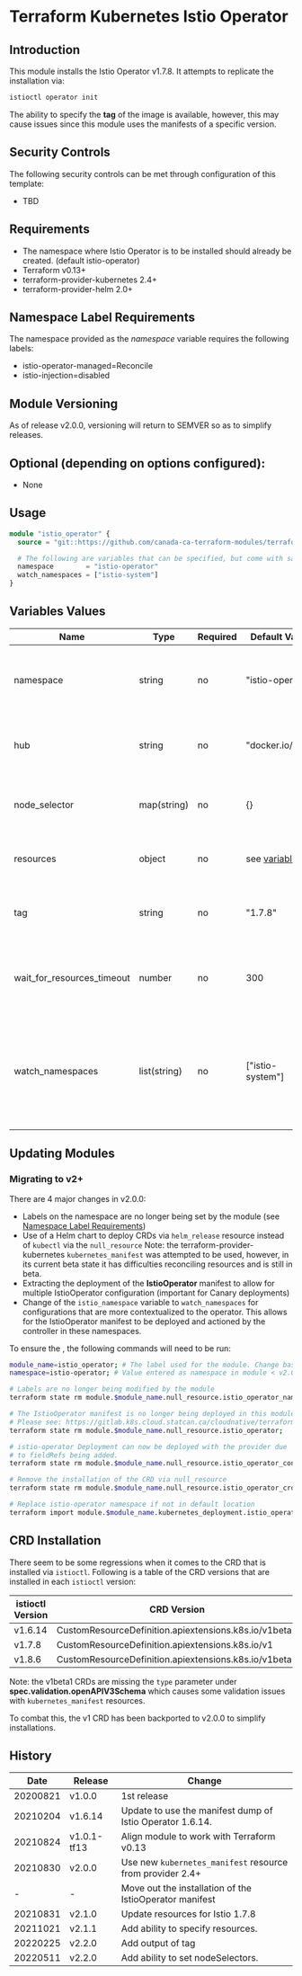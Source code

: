 # Terraform Kubernetes Istio Operator

## Introduction

This module installs the Istio Operator v1.7.8. It attempts to replicate the installation via:

```bash
istioctl operator init
```

The ability to specify the **tag** of the image is available, however, this may cause issues since this
module uses the manifests of a specific version.

## Security Controls

The following security controls can be met through configuration of this template:

* TBD

## Requirements
* The namespace where Istio Operator is to be installed should already be created. (default istio-operator)
* Terraform v0.13+
* terraform-provider-kubernetes 2.4+
* terraform-provider-helm 2.0+

## Namespace Label Requirements
The namespace provided as the *namespace* variable requires the following labels:
* istio-operator-managed=Reconcile
* istio-injection=disabled

## Module Versioning
As of release v2.0.0, versioning will return to SEMVER so as to simplify releases.

## Optional (depending on options configured):

* None

## Usage

```terraform
module "istio_operator" {
  source = "git::https://github.com/canada-ca-terraform-modules/terraform-kubernetes-istio-operator.git?ref=v2.2.0"

  # The following are variables that can be specified, but come with sane defaults
  namespace        = "istio-operator"
  watch_namespaces = ["istio-system"]
}
```

## Variables Values

| Name                       | Type         | Required | Default Value                    | Description                                                                                          |
| -------------------------- | ------------ | -------- | -------------------------------- | ---------------------------------------------------------------------------------------------------- |
| namespace                  | string       | no       | "istio-operator"                 | The namespace in which to install the Istio Operator.                                                |
| hub                        | string       | no       | "docker.io/istio"                | The hub where the image repositories are located.                                                    |
| node_selector              | map(string)  | no       | {}                               | `nodeSelector`s that should be added to the operators Pod.                                           |
| resources                  | object       | no       | see [variables.tf](variables.tf) | The resource requests and limits for the deployment.                                                 |
| tag                        | string       | no       | "1.7.8"                          | The tag of the image to use. WARNING: Use at own risk.                                               |
| wait_for_resources_timeout | number       | no       | 300                              | The amount of seconds that the operator should wait for a timeout.                                   |
| watch_namespaces           | list(string) | no       | ["istio-system"]                 | The namespaces that the Operator should watch for IstioOperator manifests. Empty for all Namespaces. |

## Updating Modules
### Migrating to v2+
There are 4 major changes in v2.0.0:
 - Labels on the namespace are no longer being set by the module (see [Namespace Label Requirements](#namespace-label-requirements))
 - Use of a Helm chart to deploy CRDs via `helm_release` resource instead of `kubectl` via the `null_resource`
    Note: the terraform-provider-kubernetes `kubernetes_manifest` was attempted to be used, however, in its current beta state
    it has difficulties reconciling resources and is still in beta.
 - Extracting the deployment of the **IstioOperator** manifest to allow for multiple IstioOperator configuration (important for Canary deployments)
 - Change of the `istio_namespace` variable to `watch_namespaces` for configurations that are more contextualized to the operator.
  This allows for the IstioOperator manifest to be deployed and actioned by the controller in these namespaces.

To ensure the , the following commands will need to be run:
```bash
module_name=istio_operator; # The label used for the module. Change based on your usage.
namespace=istio-operator; # Value entered as namespace in module < v2.0.0

# Labels are no longer being modified by the module
terraform state rm module.$module_name.null_resource.istio_operator_namespace_label;

# The IstioOperator manifest is no longer being deployed in this module.
# Please see: https://gitlab.k8s.cloud.statcan.ca/cloudnative/terraform/modules/terraform-kubernetes-istio-operator-instance
terraform state rm module.$module_name.null_resource.istio_operator;

# istio-operator Deployment can now be deployed with the provider due
# to fieldRefs being added.
terraform state rm module.$module_name.null_resource.istio_operator_controller

# Remove the installation of the CRD via null_resource
terraform state rm module.$module_name.null_resource.istio_operator_crd;

# Replace istio-operator namespace if not in default location
terraform import module.$module_name.kubernetes_deployment.istio_operator_controller $namespace/istio-operator;
```

## CRD Installation
There seem to be some regressions when it comes to the CRD that is installed via `istioctl`. Following is a table of
the CRD versions that are installed in each `istioctl` version:

| istioctl Version | CRD Version                                           |
| ---------------- | ----------------------------------------------------- |
| v1.6.14          | CustomResourceDefinition.apiextensions.k8s.io/v1beta1 |
| v1.7.8           | CustomResourceDefinition.apiextensions.k8s.io/v1      |
| v1.8.6           | CustomResourceDefinition.apiextensions.k8s.io/v1beta1 |

Note: the v1beta1 CRDs are missing the `type` parameter under **spec.validation.openAPIV3Schema** which causes some
validation issues with `kubernetes_manifest` resources.

To combat this, the v1 CRD has been backported to v2.0.0 to simplify installations.

## History

| Date     | Release     | Change                                                    |
| -------- | ----------- | --------------------------------------------------------- |
| 20200821 | v1.0.0      | 1st release                                               |
| 20210204 | v1.6.14     | Update to use the manifest dump of Istio Operator 1.6.14. |
| 20210824 | v1.0.1-tf13 | Align module to work with Terraform v0.13                 |
| 20210830 | v2.0.0      | Use new `kubernetes_manifest` resource from provider 2.4+ |
| -        | -           | Move out the installation of the IstioOperator manifest   |
| 20210831 | v2.1.0      | Update resources for Istio 1.7.8                          |
| 20211021 | v2.1.1      | Add ability to specify resources.                         |
| 20220225 | v2.2.0      | Add output of tag                                         |
| 20220511 | v2.2.0      | Add ability to set nodeSelectors.                         |
